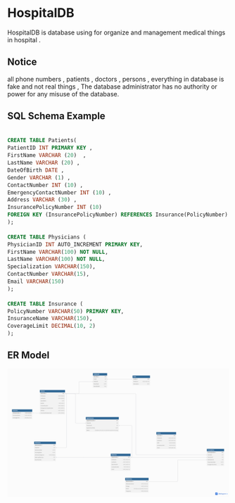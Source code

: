 # HospitalDB
HospitalDB is database using for organize and management medical things in hospital .

## Notice
all phone numbers , patients , doctors , persons , everything in database is fake and not real things , The database administrator has no authority or power for any misuse of the database.

## SQL Schema Example

```sql

CREATE TABLE Patients(
PatientID INT PRIMARY KEY ,
FirstName VARCHAR (20)  ,
LastName VARCHAR (20) ,
DateOfBirth DATE ,
Gender VARCHAR (1) ,
ContactNumber INT (10) ,
EmergencyContactNumber INT (10) ,
Address VARCHAR (30) ,
InsurancePolicyNumber INT (10)
FOREIGN KEY (InsurancePolicyNumber) REFERENCES Insurance(PolicyNumber)
);

CREATE TABLE Physicians (
PhysicianID INT AUTO_INCREMENT PRIMARY KEY,
FirstName VARCHAR(100) NOT NULL,
LastName VARCHAR(100) NOT NULL,
Specialization VARCHAR(150),
ContactNumber VARCHAR(15),
Email VARCHAR(150)
);

CREATE TABLE Insurance (
PolicyNumber VARCHAR(50) PRIMARY KEY,
InsuranceName VARCHAR(150),
CoverageLimit DECIMAL(10, 2)
);

```

## ER Model

![ER Model](ERMODEL.png)
